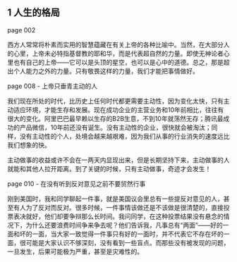## 1 人生的格局

page 002

西方人常常将朴素而实用的智慧蕴藏在有关上帝的各种比喻中。当然，在大部分人的心里，上帝未必特指基督教的耶和华，而是代表超自然的力量。即使无神论者心里也有自己的上帝——它可以是头顶的星空，也可以是心中的道德。总之，那是超出个人能力之外的力量。只有敬畏这样的力量，我们才能把事情做好。

page 008 - 上帝只垂青主动的人

我们现在所处的时代，比历史上任何时代都更需要主动性，因为变化太快，只有主动适应环境，才能生存和发展。现在成功企业的主营业务和10年前相比，往往有很大的变化。阿里巴巴最早赖以生存的B2B生意，不到10年就荡然无存；腾讯最成功的产品微信，10年前还没有诞生。没有主动性的企业，很快就会被淘汰；同样，没有主动性的个人，处境会越来越艰难，因为我们从事的行业消失的速度远比我们想象的快。

主动做事的收益或许不会在一两天内显现出来，但是长期坚持下来，主动做事的人就能和其他人拉开距离。到了关键的时候，只有主动做事，奇迹才会发生！

page 010 - 在没有听到反对意见之前不要贸然行事

刚到美国时，我和同学聊起一件事，就是美国议会里总有一些提反对意见的人，甚至有人为了反对而反对。很多时候，一件事情该做还是不该做是很清楚的，直接投票表决就好，他们却要争辩那么长时间。我问同学，在这种投票结果没有悬念的情况下，为什么还要浪费时间争来争去呢？他们告诉我，凡事总有“两面”——好的一面和坏的一面，当大家一致觉得一件事只有好的一面时，并不代表它不存在坏的一面，很可能是大家认识不够深刻，没有看到一些盲点。而那些没有被发现的问题，一旦发生，后果可能极为严重，甚至是灾难性的。
